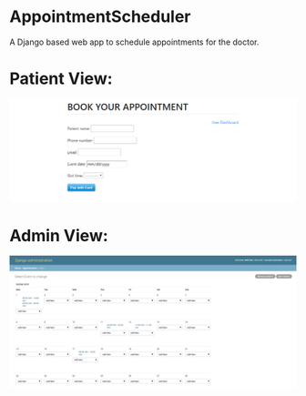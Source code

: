 # AppointmentScheduler
A Django based web app to schedule appointments for the doctor.
<br>
<h1>Patient View:</h1>

![abcde](abcde.PNG)

<h1>Admin View:</h1>

![def](def.PNG)
